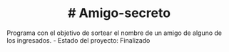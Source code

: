 <h1 align ="center"># Amigo-secreto </h1>
Programa con el objetivo de sortear el nombre de un amigo de alguno de los ingresados.
- Estado del proyecto: Finalizado

